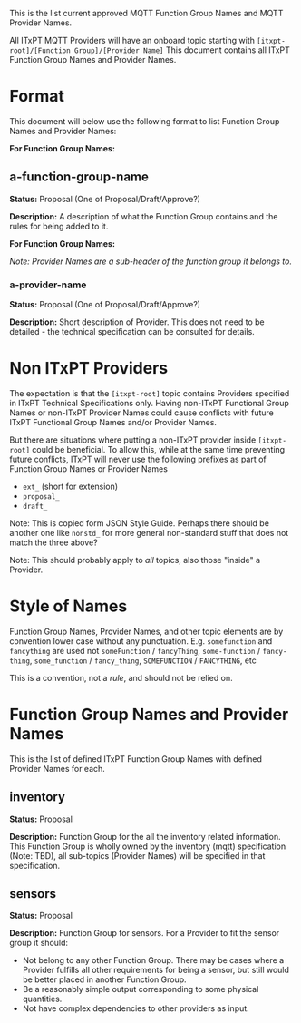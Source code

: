 This is the list current approved MQTT Function Group Names and MQTT Provider Names. 

All ITxPT MQTT Providers will have an onboard topic starting with `[itxpt-root]/[Function Group]/[Provider Name]` This document contains all ITxPT Function Group Names and Provider Names. 

# Format # 

This document will below use the following format to list Function Group Names and Provider Names: 

**For Function Group Names:**

## a-function-group-name ## 

**Status:** Proposal (One of Proposal/Draft/Approve?)

**Description:** A description of what the Function Group contains and the rules for being added to it.

**For Function Group Names:**

_Note: Provider Names are a sub-header of the function group it belongs to._

### a-provider-name ###

**Status:** Proposal (One of Proposal/Draft/Approve?)

**Description:** Short description of Provider. This does not need to be detailed - the technical specification can be consulted for details.


# Non ITxPT Providers # 

The expectation is that the `[itxpt-root]` topic contains Providers specified in  ITxPT Technical Specifications only. Having non-ITxPT Functional Group Names or non-ITxPT Provider Names could cause conflicts with future ITxPT Functional Group Names and/or Provider Names. 

But there are situations where putting a non-ITxPT provider inside `[itxpt-root]` could be beneficial. To allow this, while at the same time preventing future conflicts, ITxPT will never use the following prefixes as part of Function Group Names or Provider Names

- `ext_` (short for extension) 
- `proposal_` 
- `draft_` 

Note: This is copied form JSON Style Guide. Perhaps there should be another one like `nonstd_` for more general non-standard stuff that does not match the three above? 

Note: This should probably apply to *all* topics, also those "inside" a Provider. 

# Style of Names #

Function Group Names, Provider Names, and other topic elements are by convention lower case without any punctuation. E.g. `somefunction` and `fancything` are used not `someFunction` / `fancyThing`, `some-function` / `fancy-thing`, `some_function` / `fancy_thing`, `SOMEFUNCTION` / `FANCYTHING`, etc

This is a convention, not a _rule_, and should not be relied on. 

# Function Group Names and Provider Names #

This is the list of defined ITxPT Function Group Names with defined Provider Names for each. 

## inventory ##

**Status:** Proposal

**Description:** Function Group for the all the inventory related information. This Function Group is wholly owned by the inventory (mqtt) specification (Note: TBD), all sub-topics (Provider Names) will be specified in that specification. 

## sensors ##

**Status:** Proposal 

**Description:** Function Group for sensors. For a Provider to fit the sensor group it should:

- Not belong to any other Function Group. There may be cases where a Provider fulfills all other requirements for being a sensor, but still would be better placed in another Function Group.
- Be a reasonably simple output corresponding to some physical quantities. 
- Not have complex dependencies to other providers as input. 


